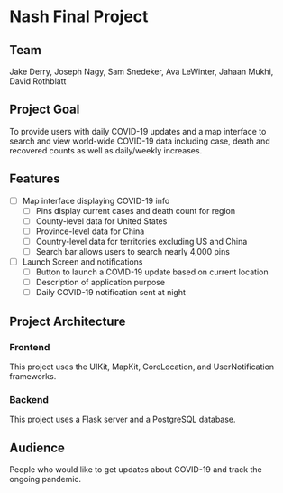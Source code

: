 # Nash Final Project

## Team

Jake Derry, Joseph Nagy, Sam Snedeker, Ava LeWinter, Jahaan Mukhi, David Rothblatt

## Project Goal

To provide users with daily COVID-19 updates and a map interface 
to search and view world-wide COVID-19 data including case, death and 
recovered counts as well as daily/weekly increases. 

## Features

- [ ] Map interface displaying COVID-19 info 
  - [ ] Pins display current cases and death count for region 
  - [ ] County-level data for United States 
  - [ ] Province-level data for China
  - [ ] Country-level data for territories excluding US and China
  - [ ] Search bar allows users to search nearly 4,000 pins 
- [ ] Launch Screen and notifications
  - [ ] Button to launch a COVID-19 update based on current location
  - [ ] Description of application purpose 
  - [ ] Daily COVID-19 notification sent at night 
  
## Project Architecture

### Frontend

This project uses the UIKit, MapKit, CoreLocation, and UserNotification frameworks.

### Backend

This project uses a Flask server and a PostgreSQL database.

## Audience

People who would like to get updates about COVID-19 and track the ongoing pandemic. 